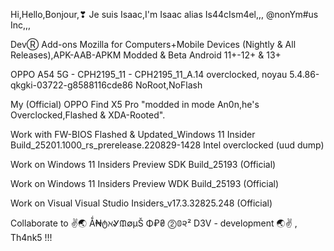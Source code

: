 
Hi,Hello,Bonjour,❣ Je suis Isaac,I'm Isaac alias Is44cIsm4el,,, @nonYm#us Inc,,,

DevⓇ Add-ons Mozilla for Computers+Mobile Devices (Nightly & All Releases),APK-AAB-APKM Modded & Beta Android 11+-12+ & 13+

OPPO A54 5G - CPH2195_11 - CPH2195_11_A.14 overclocked, noyau 5.4.86-qkgki-03722-g8588116cde86 NoRoot,NoFlash

My (Official) OPPO Find X5 Pro "modded in mode An0n,he's Overclocked,Flashed & XDA-Rooted".

Work with FW-BIOS Flashed & Updated_Windows 11 Insider Build_25201.1000_rs_prerelease.220829-1428 Intel overclocked (uud dump)

Work on Windows 11 Insiders Preview SDK Build_25193 (Official)

Work on Windows 11 Insiders Preview WDK Build_25193 (Official)

Work on Visual Visual Studio Insiders_v17.3.32825.248 (Official)

Collaborate to ✌🌏 Ǻ₦ტℵᎽᙢ∅μŠ Φ₽₴ ⓶𝟘૨² D3V - development 🌏✌ , Th4nk5 !!!
